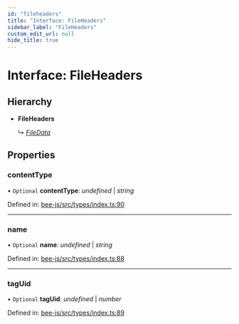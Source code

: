 ```yaml
---
id: "fileheaders"
title: "Interface: FileHeaders"
sidebar_label: "FileHeaders"
custom_edit_url: null
hide_title: true
---
```


# Interface: FileHeaders

## Hierarchy

* **FileHeaders**

  ↳ [*FileData*](filedata.md)

## Properties

### contentType

• `Optional` **contentType**: *undefined* \| *string*

Defined in: [bee-js/src/types/index.ts:90](https://github.com/ethersphere/bee-js/blob/430becc/src/types/index.ts#L90)

___

### name

• `Optional` **name**: *undefined* \| *string*

Defined in: [bee-js/src/types/index.ts:88](https://github.com/ethersphere/bee-js/blob/430becc/src/types/index.ts#L88)

___

### tagUid

• `Optional` **tagUid**: *undefined* \| *number*

Defined in: [bee-js/src/types/index.ts:89](https://github.com/ethersphere/bee-js/blob/430becc/src/types/index.ts#L89)
